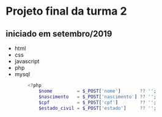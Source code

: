 
# Projeto final da turma 2
## iniciado em setembro/2019

- html
- css
- javascript
- php
- mysql

```php
        <?php
            $nome         = $_POST['nome']       ?? '';
            $nascimento   = $_POST['nascimento'] ?? '';
            $cpf          = $_POST['cpf']        ?? '';
            $estado_civil = $_POST['estado']     ?? '';


```
